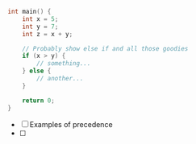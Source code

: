 ```c
int main() {
	int x = 5;
	int y = 7;
	int z = x + y;

	// Probably show else if and all those goodies
	if (x > y) {
		// something...
	} else {
		// another...
	}

	return 0;
}
```

- [ ] Examples of precedence
- [ ] 
